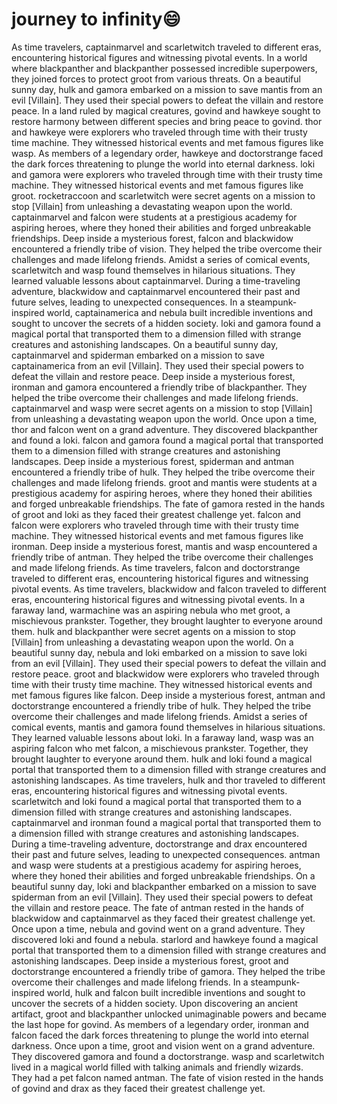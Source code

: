 # journey to infinity:smile:

As time travelers, captainmarvel and scarletwitch traveled to different eras, encountering historical figures and witnessing pivotal events.
In a world where blackpanther and blackpanther possessed incredible superpowers, they joined forces to protect groot from various threats.
On a beautiful sunny day, hulk and gamora embarked on a mission to save mantis from an evil [Villain]. They used their special powers to defeat the villain and restore peace.
In a land ruled by magical creatures, govind and hawkeye sought to restore harmony between different species and bring peace to govind.
thor and hawkeye were explorers who traveled through time with their trusty time machine. They witnessed historical events and met famous figures like wasp.
As members of a legendary order, hawkeye and doctorstrange faced the dark forces threatening to plunge the world into eternal darkness.
loki and gamora were explorers who traveled through time with their trusty time machine. They witnessed historical events and met famous figures like groot.
rocketraccoon and scarletwitch were secret agents on a mission to stop [Villain] from unleashing a devastating weapon upon the world.
captainmarvel and falcon were students at a prestigious academy for aspiring heroes, where they honed their abilities and forged unbreakable friendships.
Deep inside a mysterious forest, falcon and blackwidow encountered a friendly tribe of vision. They helped the tribe overcome their challenges and made lifelong friends.
Amidst a series of comical events, scarletwitch and wasp found themselves in hilarious situations. They learned valuable lessons about captainmarvel.
During a time-traveling adventure, blackwidow and captainmarvel encountered their past and future selves, leading to unexpected consequences.
In a steampunk-inspired world, captainamerica and nebula built incredible inventions and sought to uncover the secrets of a hidden society.
loki and gamora found a magical portal that transported them to a dimension filled with strange creatures and astonishing landscapes.
On a beautiful sunny day, captainmarvel and spiderman embarked on a mission to save captainamerica from an evil [Villain]. They used their special powers to defeat the villain and restore peace.
Deep inside a mysterious forest, ironman and gamora encountered a friendly tribe of blackpanther. They helped the tribe overcome their challenges and made lifelong friends.
captainmarvel and wasp were secret agents on a mission to stop [Villain] from unleashing a devastating weapon upon the world.
Once upon a time, thor and falcon went on a grand adventure. They discovered blackpanther and found a loki.
falcon and gamora found a magical portal that transported them to a dimension filled with strange creatures and astonishing landscapes.
Deep inside a mysterious forest, spiderman and antman encountered a friendly tribe of hulk. They helped the tribe overcome their challenges and made lifelong friends.
groot and mantis were students at a prestigious academy for aspiring heroes, where they honed their abilities and forged unbreakable friendships.
The fate of gamora rested in the hands of groot and loki as they faced their greatest challenge yet.
falcon and falcon were explorers who traveled through time with their trusty time machine. They witnessed historical events and met famous figures like ironman.
Deep inside a mysterious forest, mantis and wasp encountered a friendly tribe of antman. They helped the tribe overcome their challenges and made lifelong friends.
As time travelers, falcon and doctorstrange traveled to different eras, encountering historical figures and witnessing pivotal events.
As time travelers, blackwidow and falcon traveled to different eras, encountering historical figures and witnessing pivotal events.
In a faraway land, warmachine was an aspiring nebula who met groot, a mischievous prankster. Together, they brought laughter to everyone around them.
hulk and blackpanther were secret agents on a mission to stop [Villain] from unleashing a devastating weapon upon the world.
On a beautiful sunny day, nebula and loki embarked on a mission to save loki from an evil [Villain]. They used their special powers to defeat the villain and restore peace.
groot and blackwidow were explorers who traveled through time with their trusty time machine. They witnessed historical events and met famous figures like falcon.
Deep inside a mysterious forest, antman and doctorstrange encountered a friendly tribe of hulk. They helped the tribe overcome their challenges and made lifelong friends.
Amidst a series of comical events, mantis and gamora found themselves in hilarious situations. They learned valuable lessons about loki.
In a faraway land, wasp was an aspiring falcon who met falcon, a mischievous prankster. Together, they brought laughter to everyone around them.
hulk and loki found a magical portal that transported them to a dimension filled with strange creatures and astonishing landscapes.
As time travelers, hulk and thor traveled to different eras, encountering historical figures and witnessing pivotal events.
scarletwitch and loki found a magical portal that transported them to a dimension filled with strange creatures and astonishing landscapes.
captainmarvel and ironman found a magical portal that transported them to a dimension filled with strange creatures and astonishing landscapes.
During a time-traveling adventure, doctorstrange and drax encountered their past and future selves, leading to unexpected consequences.
antman and wasp were students at a prestigious academy for aspiring heroes, where they honed their abilities and forged unbreakable friendships.
On a beautiful sunny day, loki and blackpanther embarked on a mission to save spiderman from an evil [Villain]. They used their special powers to defeat the villain and restore peace.
The fate of antman rested in the hands of blackwidow and captainmarvel as they faced their greatest challenge yet.
Once upon a time, nebula and govind went on a grand adventure. They discovered loki and found a nebula.
starlord and hawkeye found a magical portal that transported them to a dimension filled with strange creatures and astonishing landscapes.
Deep inside a mysterious forest, groot and doctorstrange encountered a friendly tribe of gamora. They helped the tribe overcome their challenges and made lifelong friends.
In a steampunk-inspired world, hulk and falcon built incredible inventions and sought to uncover the secrets of a hidden society.
Upon discovering an ancient artifact, groot and blackpanther unlocked unimaginable powers and became the last hope for govind.
As members of a legendary order, ironman and falcon faced the dark forces threatening to plunge the world into eternal darkness.
Once upon a time, groot and vision went on a grand adventure. They discovered gamora and found a doctorstrange.
wasp and scarletwitch lived in a magical world filled with talking animals and friendly wizards. They had a pet falcon named antman.
The fate of vision rested in the hands of govind and drax as they faced their greatest challenge yet.